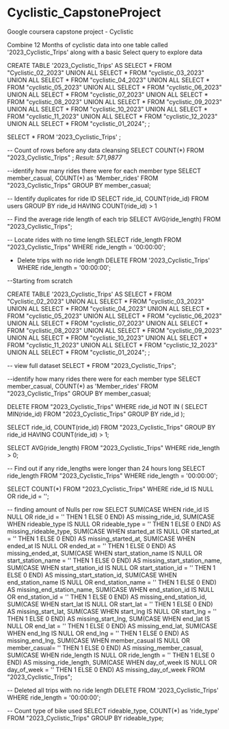 # Cyclistic_CapstoneProject
Google coursera capstone project - Cyclistic 

Combine 12 Months of cyclistic data into one table called '2023_Cyclistic_Trips' along with a basic Select query to explore data

CREATE TABLE '2023_Cyclistic_Trips' AS 
SELECT * FROM "Cyclistic_02_2023"
UNION ALL
SELECT * FROM "cyclistic_03_2023"
UNION ALL
SELECT * FROM "cyclistic_04_2023"
UNION ALL
SELECT * FROM "cyclistic_05_2023"
UNION ALL
SELECT * FROM "cyclistic_06_2023"
UNION ALL
SELECT * FROM "cyclistic_07_2023"
UNION ALL
SELECT * FROM "cyclistic_08_2023"
UNION ALL
SELECT * FROM "cyclistic_09_2023"
UNION ALL
SELECT * FROM "cyclistic_10_2023"
UNION ALL
SELECT * FROM "cyclistic_11_2023"
UNION ALL
SELECT * FROM "cyclistic_12_2023"
UNION ALL
SELECT * FROM "cyclistic_01_2024";
;

SELECT *
FROM '2023_Cyclistic_Trips'
;

-- Count of rows before any data cleansing
SELECT 
  COUNT(*) 
FROM "2023_Cyclistic_Trips"
;
*Result: 571,9877*

--identify how many rides there were for each member type
SELECT
  member_casual,
  COUNT(*) as 'Member_rides'
FROM "2023_Cyclistic_Trips"
GROUP BY member_casual;

-- Identify duplicates for ride ID
SELECT ride_id, COUNT(ride_id) 
FROM users
GROUP BY ride_id
HAVING COUNT(ride_id) > 1

-- Find the average ride length of each trip
SELECT 
  AVG(ride_length)
FROM "2023_Cyclistic_Trips";

-- Locate rides with no time length
SELECT ride_length
FROM "2023_Cyclistic_Trips"
WHERE ride_length = '00:00:00';

- Delete trips with no ride length
DELETE 
FROM '2023_Cyclistic_Trips'
WHERE ride_length = '00:00:00';



--Starting from scratch 

CREATE TABLE '2023_Cyclistic_Trips' AS 
SELECT * FROM "Cyclistic_02_2023"
UNION ALL
SELECT * FROM "cyclistic_03_2023"
UNION ALL
SELECT * FROM "cyclistic_04_2023"
UNION ALL
SELECT * FROM "cyclistic_05_2023"
UNION ALL
SELECT * FROM "cyclistic_06_2023"
UNION ALL
SELECT * FROM "cyclistic_07_2023"
UNION ALL
SELECT * FROM "cyclistic_08_2023"
UNION ALL
SELECT * FROM "cyclistic_09_2023"
UNION ALL
SELECT * FROM "cyclistic_10_2023"
UNION ALL
SELECT * FROM "cyclistic_11_2023"
UNION ALL
SELECT * FROM "cyclistic_12_2023"
UNION ALL
SELECT * FROM "cyclistic_01_2024";
;

-- view full dataset
SELECT * 
FROM "2023_Cyclistic_Trips";

--identify how many rides there were for each member type
SELECT
  member_casual,
  COUNT(*) as 'Member_rides'
FROM "2023_Cyclistic_Trips"
GROUP BY member_casual;

DELETE FROM "2023_Cyclistic_Trips"
WHERE ride_id NOT IN (
  SELECT MIN(ride_id)
  FROM "2023_Cyclistic_Trips"
  GROUP BY ride_id
);

SELECT ride_id, COUNT(ride_id) 
FROM "2023_Cyclistic_Trips"
GROUP BY ride_id
HAVING COUNT(ride_id) > 1;

SELECT 
  AVG(ride_length)
FROM "2023_Cyclistic_Trips"
WHERE ride_length > 0;


-- Find out if any ride_lengths were longer than 24 hours long
SELECT ride_length
FROM "2023_Cyclistic_Trips"
WHERE ride_length = '00:00:00';

SELECT COUNT(*)
FROM "2023_Cyclistic_Trips"
WHERE ride_id IS NULL OR ride_id = '';

-- finding amount of Nulls per row
SELECT
SUM(CASE WHEN ride_id IS NULL OR ride_id = '' THEN 1 ELSE 0 END) AS missing_ride_id,
SUM(CASE WHEN rideable_type IS NULL OR rideable_type = '' THEN 1 ELSE 0 END) AS missing_rideable_type,
SUM(CASE WHEN started_at IS NULL OR started_at = '' THEN 1 ELSE 0 END) AS missing_started_at,
SUM(CASE WHEN ended_at IS NULL OR ended_at = '' THEN 1 ELSE 0 END) AS missing_ended_at,
SUM(CASE WHEN start_station_name IS NULL OR start_station_name = '' THEN 1 ELSE 0 END) AS missing_start_station_name,
SUM(CASE WHEN start_station_id IS NULL OR start_station_id = '' THEN 1 ELSE 0 END) AS missing_start_station_id,
SUM(CASE WHEN end_station_name IS NULL OR end_station_name = '' THEN 1 ELSE 0 END) AS missing_end_station_name,
SUM(CASE WHEN end_station_id IS NULL OR end_station_id = '' THEN 1 ELSE 0 END) AS missing_end_station_id,
SUM(CASE WHEN start_lat IS NULL OR start_lat = '' THEN 1 ELSE 0 END) AS missing_start_lat,
SUM(CASE WHEN start_lng IS NULL OR start_lng = '' THEN 1 ELSE 0 END) AS missing_start_lng,
SUM(CASE WHEN end_lat IS NULL OR end_lat = '' THEN 1 ELSE 0 END) AS missing_end_lat,
SUM(CASE WHEN end_lng IS NULL OR end_lng = '' THEN 1 ELSE 0 END) AS missing_end_lng,
SUM(CASE WHEN member_casual IS NULL OR member_casual= '' THEN 1 ELSE 0 END) AS missing_member_casual,
SUM(CASE WHEN ride_length IS NULL OR ride_length = '' THEN 1 ELSE 0 END) AS missing_ride_length,
SUM(CASE WHEN day_of_week IS NULL OR day_of_week = '' THEN 1 ELSE 0 END) AS missing_day_of_week
FROM "2023_Cyclistic_Trips";

-- Deleted all trips with no ride length
DELETE 
FROM '2023_Cyclistic_Trips'
WHERE ride_length = '00:00:00';

-- Count type of bike used
SELECT
  rideable_type,
  COUNT(*) as 'ride_type'
FROM "2023_Cyclistic_Trips"
GROUP BY rideable_type;













